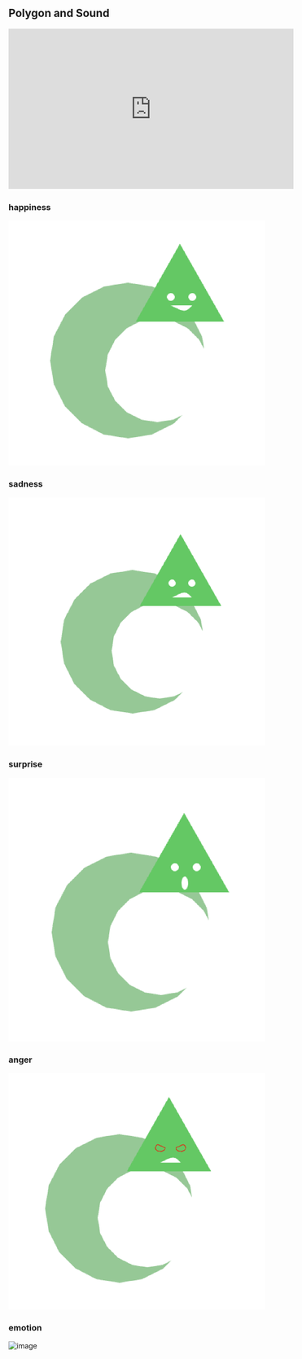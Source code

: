 ## Polygon and Sound

<iframe width="560" height="315" 
src="https://www.youtube.com/embed/_HRQ58U0LXA" frameborder="0"allowfullscreen></iframe>



### happiness
![image](https://github.com/EffieSong/openframeworks/raw/master/Assignment_4/happiness.png)
### sadness
![image](https://github.com/EffieSong/openframeworks/raw/master/Assignment_4/sadness.png)
### surprise
![image](https://github.com/EffieSong/openframeworks/raw/master/Assignment_4/surprise.png)
### anger
![image](https://github.com/EffieSong/openframeworks/raw/master/Assignment_4/anger.png)
### emotion
![image](https://github.com/EffieSong/openframeworks/raw/master/Assignment_4/emotion.gif)


